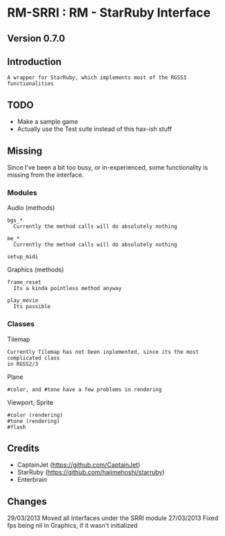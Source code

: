 # RM-SRRI : RM - StarRuby Interface
## Version 0.7.0

## Introduction
```
A wrapper for StarRuby, which implements most of the RGSS3
functionalities
```

## TODO
- Make a sample game
- Actually use the Test suite instead of this hax-ish stuff

## Missing
Since I've been a bit too busy, or in-experienced, some functionality is missing
from the interface.

### Modules
Audio (methods)
```
bgs_*
  Currently the method calls will do absolutely nothing

me_*
  Currently the method calls will do absolutely nothing

setup_midi
```

Graphics (methods)
```
frame_reset
  Its a kinda pointless method anyway

play_movie
  Its possible
```

### Classes
Tilemap
```
Currently Tilemap has not been inplemented, since its the most complicated class
in RGSS2/3
```

Plane
```
#color, and #tone have a few problems in rendering
```

Viewport, Sprite
```
#color (rendering)
#tone (rendering)
#flash
```

## Credits
- CaptainJet (https://github.com/CaptainJet)
- StarRuby (https://github.com/hajimehoshi/starruby)
- Enterbrain

## Changes
29/03/2013
  Moved all Interfaces under the SRRI module
27/03/2013
  Fixed fps being nil in Graphics, if it wasn't initialized

